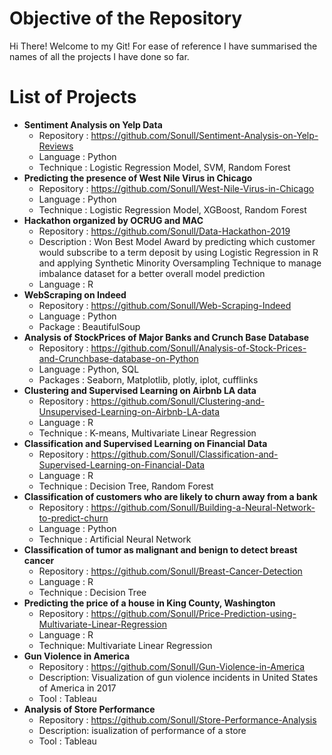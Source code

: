 # Objective of the Repository
Hi There! Welcome to my Git! 
For ease of reference I have summarised the names of all the projects I have done so far.

# List of Projects
* **Sentiment Analysis on Yelp Data**
  * Repository : https://github.com/Sonull/Sentiment-Analysis-on-Yelp-Reviews
  * Language : Python
  * Technique : Logistic Regression Model, SVM, Random Forest
* **Predicting the presence of West Nile Virus in Chicago**
  * Repository : https://github.com/Sonull/West-Nile-Virus-in-Chicago
  * Language : Python
  * Technique : Logistic Regression Model, XGBoost, Random Forest
* **Hackathon organized by OCRUG and MAC**
  * Repository : https://github.com/Sonull/Data-Hackathon-2019
  * Description : Won Best Model Award by predicting which customer
                  would subscribe to a term deposit by using Logistic Regression in R and applying Synthetic Minority                         Oversampling Technique to manage imbalance dataset for a better overall model prediction
  * Language : R
* **WebScraping on Indeed**
  * Repository : https://github.com/Sonull/Web-Scraping-Indeed
  * Language : Python
  * Package : BeautifulSoup
* **Analysis of StockPrices of Major Banks and Crunch Base Database**
  * Repository : https://github.com/Sonull/Analysis-of-Stock-Prices-and-Crunchbase-database-on-Python
  * Language : Python, SQL
  * Packages : Seaborn, Matplotlib, plotly, iplot, cufflinks
* **Clustering and Supervised Learning on Airbnb LA data**
  * Repository : https://github.com/Sonull/Clustering-and-Unsupervised-Learning-on-Airbnb-LA-data
  * Language : R
  * Technique : K-means, Multivariate Linear Regression
* **Classification and Supervised Learning on Financial Data**
  * Repository : https://github.com/Sonull/Classification-and-Supervised-Learning-on-Financial-Data
  * Language : R
  * Technique : Decision Tree, Random Forest
* **Classification of customers who are likely to churn away from a bank**
  * Repository : https://github.com/Sonull/Building-a-Neural-Network-to-predict-churn
  * Language : Python
  * Technique : Artificial Neural Network
* **Classification of tumor as malignant and benign to detect breast cancer**
  * Repository : https://github.com/Sonull/Breast-Cancer-Detection
  * Language : R
  * Technique : Decision Tree
* **Predicting the price of a house in King County, Washington**
  * Repository : https://github.com/Sonull/Price-Prediction-using-Multivariate-Linear-Regression
  * Language : R
  * Technique: Multivariate Linear Regression
* **Gun Violence in America**
  * Repository : https://github.com/Sonull/Gun-Violence-in-America
  * Description: Visualization of gun violence incidents in United States of America in 2017 
  * Tool : Tableau
* **Analysis of Store Performance**
  * Repository : https://github.com/Sonull/Store-Performance-Analysis
  * Description: isualization of performance of a store 
  * Tool : Tableau


